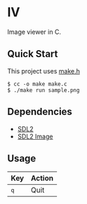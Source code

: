 # IV
Image viewer in C.

## Quick Start
This project uses [make.h](https://github.com/shoumodip/make.h)

```console
$ cc -o make make.c
$ ./make run sample.png
```

## Dependencies
- [SDL2](https://www.libsdl.org/index.php)
- [SDL2 Image](https://www.libsdl.org/projects/SDL_image)

## Usage
| Key | Action |
| --- | ------ |
| <kbd>q</kbd> | Quit |
